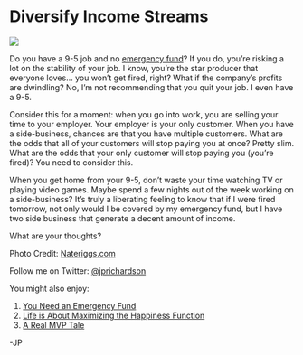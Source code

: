 <!--
id: 3877168447
link: http://techneur.com/post/3877168447/diversify-income-streams
slug: diversify-income-streams
date: Tue Mar 15 2011 09:30:00 GMT-0500 (CDT)
publish: 2011-03-015
tags: money, self-improvement
-->


Diversify Income Streams
========================

![](http://media.tumblr.com/tumblr_li3sfeb4al1qzbc4f.jpg)

Do you have a 9-5 job and no [emergency
fund](http://techneur.com/post/3856822333/you-need-an-emergency-fund)?
If you do, you’re risking a lot on the stability of your job. I know,
you’re the star producer that everyone loves… you won’t get fired,
right? What if the company’s profits are dwindling? No, I’m not
recommending that you quit your job. I even have a 9-5.

Consider this for a moment: when you go into work, you are selling your
time to your employer. Your employer is your only customer. When you
have a side-business, chances are that you have multiple customers. What
are the odds that all of your customers will stop paying you at once?
Pretty slim. What are the odds that your only customer will stop paying
you (you’re fired)? You need to consider this.

When you get home from your 9-5, don’t waste your time watching TV or
playing video games. Maybe spend a few nights out of the week working on
a side-business? It’s truly a liberating feeling to know that if I were
fired tomorrow, not only would I be covered by my emergency fund, but I
have two side business that generate a decent amount of income.

What are your thoughts?

Photo Credit:
[Nateriggs.com](http://nateriggs.com/2011/02/28/do-you-need-to-diversify-your-income-sources/)

Follow me on Twitter: [@jprichardson](http://twitter.com/jprichardson)

You might also enjoy:

1.  [You Need an Emergency
    Fund](http://techneur.com/post/3856822333/you-need-an-emergency-fund)
2.  [Life is About Maximizing the Happiness
    Function](http://techneur.com/post/3602541949/life-is-about-maximizing-the-happiness-function)
3.  [A Real MVP
    Tale](http://techneur.com/post/3583222706/a-real-mvp-tale)

-JP

